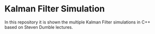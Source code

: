 # Kalman Filter Simulation

In this repository it is shown the multiple Kalman Filter simulations in C++ based on Steven Dumble lectures.
